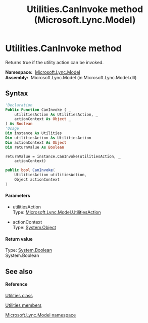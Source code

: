 ﻿---
title: Utilities.CanInvoke method  (Microsoft.Lync.Model)
TOCTitle: 'CanInvoke method '
ms:assetid: M:Microsoft.Lync.Model.Utilities.CanInvoke(Microsoft.Lync.Model.UtilitiesAction,System.Object)_DI_3_UC_OCS14MrefLyncWPF
ms:mtpsurl: https://msdn.microsoft.com/en-us/library/microsoft.lync.model.utilities.caninvoke(v=office.15)
ms:contentKeyID: 48598123
ms.date: 07/28/2014
mtps_version: v=office.15
f1_keywords:
- Microsoft.Lync.Model.Utilities.CanInvoke
dev_langs:
- CSharp
- JScript
- VB
- other
---

# Utilities.CanInvoke method

Returns true if the utility action can be invoked.

**Namespace:**  [Microsoft.Lync.Model](microsoft-lync-model-namespace_2.md)  
**Assembly:**  Microsoft.Lync.Model (in Microsoft.Lync.Model.dll)

## Syntax

``` vb
'Declaration
Public Function CanInvoke ( _
    utilitiesAction As UtilitiesAction, _
    actionContext As Object _
) As Boolean
'Usage
Dim instance As Utilities
Dim utilitiesAction As UtilitiesAction
Dim actionContext As Object
Dim returnValue As Boolean

returnValue = instance.CanInvoke(utilitiesAction, _
    actionContext)
```

``` csharp
public bool CanInvoke(
    UtilitiesAction utilitiesAction,
    Object actionContext
)
```

#### Parameters

  - utilitiesAction  
    Type: [Microsoft.Lync.Model.UtilitiesAction](utilitiesaction-enumeration-microsoft-lync-model_2.md)  

<!-- end list -->

  - actionContext  
    Type: [System.Object](http://msdn2.microsoft.com/en-us/library/e5kfa45b)  

#### Return value

Type: [System.Boolean](http://msdn2.microsoft.com/en-us/library/a28wyd50)  
System.Boolean  

## See also

#### Reference

[Utilities class](utilities-class-microsoft-lync-model_2.md)

[Utilities members](utilities-members-microsoft-lync-model_2.md)

[Microsoft.Lync.Model namespace](microsoft-lync-model-namespace_2.md)

